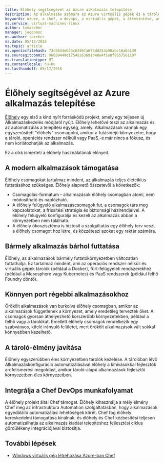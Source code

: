 ```yaml
---
title: Élőhely segítségével az Azure alkalmazás telepítése
description: Az alkalmazás számára az Azure virtuális gépek és a tárolók következetesen telepítése
keywords: Azure, a chef, a devops, a virtuális gépek, a áttekintése, automatizálhatja, élőhely
ms.service: virtual-machines-linux
author: tomarcher
manager: jeconnoc
ms.author: tarcher
ms.date: 05/15/2018
ms.topic: article
ms.openlocfilehash: 73c6834eb53c0496fa673dd25ab90abc18a6a139
ms.sourcegitcommit: 96089449d17548263691d40e4f1e8f9557561197
ms.translationtype: MT
ms.contentlocale: hu-HU
ms.lasthandoff: 05/17/2018
---
```

# <a name="use-habitat-to-deploy-your-application-to-azure"></a>Élőhely segítségével az Azure alkalmazás telepítése
[Élőhely](https://www.habitat.sh/) egy első a kind nyílt forráskódú projekt, amely egy teljesen új Alkalmazáskezelés módjáról nyújt. Élőhely lehetővé teszi az alkalmazás és az automatizálás a telepítési egység, amely. Alkalmazások vannak egy egyszerűsített "élőhely" csomagolni, amikor a futásidejű környezetre, hogy a tároló, operációs rendszer nélküli vagy PaaS,-e már nincs a fókusz, és nem korlátozhatják az alkalmazás. 

Ez a cikk ismerteti a élőhely használatának előnyeit.

## <a name="support-for-the-modern-application"></a>A modern alkalmazások támogatása
Élőhely csomagokat tartalmaz mindent, az alkalmazás teljes életciklus futtatásához szükséges. Élőhely alapvető összetevői a következők:
- Csomagolás-formátum – alkalmazások élőhely csomagban atomi, nem módosítható és naplózható.
- A élőhely felügyelő alkalmazáscsomagok fut, a csomagok társ meg kapcsolatokat, a frissítési stratégia és biztonsági házirendjeivel. A élőhely felügyelő konfigurálja és kezeli az alkalmazás abban a környezetben nem található.
- A élőhely ökoszisztéma is biztosít a szolgáltatás egy élőhely terv veszi, a élőhely csomagot hoz létre, és közzéteszi azokat egy raktár számára.

## <a name="run-any-application-anywhere"></a>Bármely alkalmazás bárhol futtatása
Élőhely, az alkalmazások bármely futtatókörnyezetben változatlan futtathatja. Ez tartalmaz mindent, ami az operációs rendszer nélküli és virtuális gépek tárolók (például a Docker), fürt-felügyeleti rendszerekhez (például a Mesosphere vagy Kubernetes) és PaaS rendszerek (például felhő Foundry döntő).

## <a name="easily-port-legacy-applications"></a>Könnyen port régebbi alkalmazásokhoz
Örökölt alkalmazások van burkolva élőhely csomagban, amikor az alkalmazások függetlenek a környezet, amely eredetileg tervezték őket. A csomagok gyorsan áthelyezhető korszerűbb környezetekben, például a felhő vagy a tárolókat. Emellett élőhely csomagok rendelkezik egy szabványos, kifelé irányuló felületet, mert örökölt alkalmazások vált sokkal könnyebben kezelhető.

## <a name="improve-the-container-experience"></a>A tároló-élmény javítása
Élőhely egyszerűbben éles környezetben tárolók kezelése. A tárolóban lévő Alkalmazáskonfiguráció automatizálásával élőhely a kihívásokkal fejlesztők arcfelismerési megoldást, amikor tároló-alapú alkalmazások fejlesztői környezetben éles környezetben.

## <a name="integrate-into-the-chef-devops-workflow"></a>Integrálja a Chef DevOps munkafolyamat
A élőhely projekt által Chef támogat. Élőhely kihasználja a mély élmény Chef meg az infrastruktúra Automation szolgáltatásban, hogy alkalmazások egyedülálló automatizálási lehetőségek körét. Chef fog élőhely kereskedelmi támogatása kínálnak, és élőhely és Chef kézbesítési teljesen automatizálhatja az alkalmazás kiadási telepítéshez fejlesztési ciklus gördülékeny integrációjával biztosítja.

## <a name="next-steps"></a>További lépések
* [Windows virtuális gép létrehozása Azure-ban Chef](/azure/virtual-machines/windows/chef-automation)